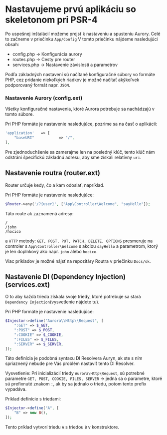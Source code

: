 # Nastavujeme prvú aplikáciu so skeletonom pri PSR-4

Po uspešnej inštalácií možeme prejsť k nastaveniu a spusteniu Aurory.
Celé to začneme v priečinku `App/Config`
V tomto priečinku nájdeme nasledujúci obsah:

* config.php   -> Konfigurácia aurory
* routes.php   -> Cesty pre router
* services.php -> Nastavenie závislostí a parametrov

Podľa základných nastavení sú načítané konfiguračné súbory vo formáte PHP, cez pridanie niekoľkých riadkov je možné načítať akýkoľvek podporovaný formát napr. `JSON`.

### Nastavenie Aurory (config.ext)

Všetky konfiguračné nastavenia, ktoré Aurora potrebuje sa nachádzajú v tomto súbore.

Pri PHP formáte je nastavenie nasledujúce, pozrime sa na časť o aplikácii:

```php
'application'	=> [
	"baseURI"           => "/",
],
```

Pre zjednoduchšenie sa zamerajme len na posledný klúč, tento klúč nám odstráni špecifickú základnú adresu, aby sme získali relatívny `uri`.

## Nastavenie routra (router.ext)

Router určuje kedy, čo a kam odoslať, napríklad.

Pri PHP formáte je nastavenie nasledujúce:

```php
$Router->any('/?{user}', ["App\Controller\Welcome", "sayHello"]);
```
Táto route ak zaznamená adresy:
```
/
/john
/hocico
```
a `HTTP` metody: `GET, POST, PUT, PATCH, DELETE, OPTIONS`
presmeruje na controler s `App\Controller\Welcome` s akciou `sayHello` a parametrom, ktorý je len doplnkový ako napr. `john` alebo `hocico`.

Viac príkladov je možné nájsť na repozitáry Routra v priečinku `Docs/sk`.

## Nastavenie DI (Dependency Injection) (services.ext)

O to aby každá trieda získala svoje triedy, ktoré potrebuje sa stará `Dependency Injection`(vysvetlenie nájdete tu).

Pri PHP formáte je nastavenie nasledujúce:
```php
$Injector->define("Aurora\\Http\\Request", [
	":GET" => $_GET,
	":POST" => $_POST,
	":COOKIE" => $_COOKIE,
	":FILES" => $_FILES,
	":SERVER" => $_SERVER,
]);
```
Táto definícia je podobná syntaxu DI Resolvera Auryn, ak ste s ním spriaznený nebude pre Vás problém nastaviť tento DI Resolver.

Vysvetlenie:
Pri inicializácií triedy `Aurora\Http\Request`, sú potrebné parametre
`GET, POST, COOKIE, FILES, SERVER` -> jedná sa o parametre, ktoré sú prefixnuté znakom `:`, ak by sa jednalo o triedu, potom tento prefix vypadáva.

Príklad definície s triedami:
```php
$Injector->define("A", [
	"B" => new B(),
]);
```
Tento príklad vytvorí triedu `A` s triedou `B` v konstruktore.

